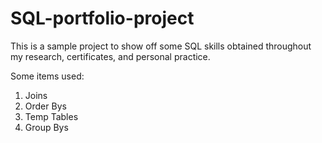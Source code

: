 # SQL-portfolio-project

This is a sample project to show off some SQL skills obtained throughout my research, certificates, and personal practice.

Some items used:
  1. Joins
  2. Order Bys
  3. Temp Tables
  4. Group Bys

